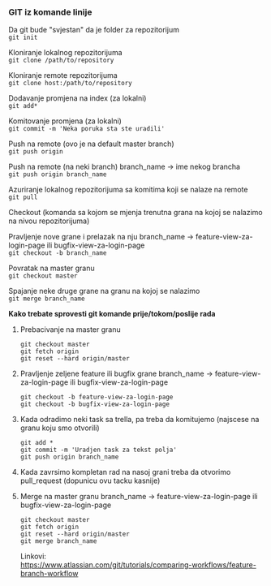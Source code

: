 ### GIT iz komande linije

Da git bude "svjestan" da je folder za repozitorijum  
`git init` 

Kloniranje lokalnog repozitorijuma  
`git clone /path/to/repository`

Kloniranje remote repozitorijuma  
`git clone host:/path/to/repository`

Dodavanje promjena na index (za lokalni)  
`git add*`

Komitovanje promjena (za lokalni)  
`git commit -m 'Neka poruka sta ste uradili'`

Push na remote (ovo je na default master branch)  
`git push origin`

Push na remote (na neki branch) branch_name -> ime nekog brancha  
`git push origin branch_name`

Azuriranje lokalnog repozitorijuma sa komitima koji se nalaze na remote  
`git pull`

Checkout (komanda sa kojom se mjenja trenutna grana na kojoj se nalazimo na nivou repozitorijuma)  

Pravljenje nove grane i prelazak na nju branch_name -> feature-view-za-login-page ili bugfix-view-za-login-page  
`git checkout -b branch_name`

Povratak na master granu  
`git checkout master`

Spajanje neke druge grane na granu na kojoj se nalazimo  
`git merge branch_name`

**Kako trebate sprovesti git komande prije/tokom/poslije rada**
1. Prebacivanje na master granu
    ```
    git checkout master
    git fetch origin
    git reset --hard origin/master
   ```
2. Pravljenje zeljene feature ili bugfix grane branch_name -> feature-view-za-login-page ili bugfix-view-za-login-page
    ```
    git checkout -b feature-view-za-login-page
    git checkout -b bugfix-view-za-login-page
   ```
3. Kada odradimo neki task sa trella, pa treba da komitujemo (najscese na granu koju smo otvorili)
    ```
    git add *
    git commit -m 'Uradjen task za tekst polja'
    git push origin branch_name
   ```
4. Kada zavrsimo kompletan rad na nasoj grani treba da otvorimo pull_request (dopunicu ovu tacku kasnije)

5. Merge na master granu branch_name -> feature-view-za-login-page ili bugfix-view-za-login-page
    ```
    git checkout master
    git fetch origin
    git reset --hard origin/master
    git merge branch_name
   ```
   
   Linkovi:  
   https://www.atlassian.com/git/tutorials/comparing-workflows/feature-branch-workflow
   

